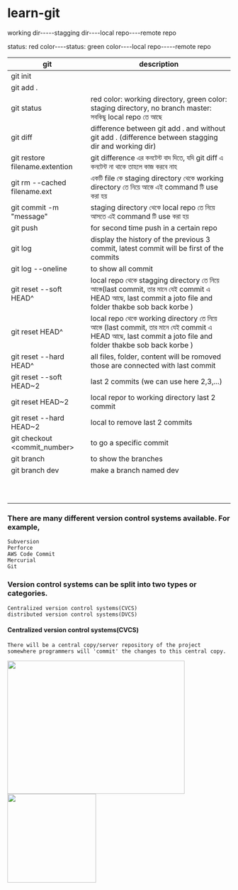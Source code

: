 # learn-git


working dir-----stagging dir----local repo----remote repo

status: red color----status: green color----local repo-----remote repo


| git   | description |
| ------------- | ------------- |
|  git init |   |
|  git add . |   |
|  git status |  red color: working directory, green color: staging directory, no branch master: সবকিছু local repo তে আছে  |
|  git diff | difference between git add . and without git add . (difference between stagging dir and working dir) |
|  git restore filename.extention |  git difference এর কনটেন্ট বাদ দিতে, যদি git diff এ কনটেন্ট না থাকে তাহলে কাজ করবে নাহ  |
|  git rm --cached filename.ext | একটি file কে staging directory থেকে working directory  তে নিয়ে আস্তে এই command টি use করা হয়   |
|  git commit -m "message" | staging directory থেকে local repo তে নিয়ে আসতে এই command টি use করা হয় |
|  git push |  for second time push in a certain repo |
|  git log | display the history of the previous 3 commit, latest commit will be first of the commits  |
|  git log --oneline |  to show all commit |
| git reset --soft HEAD^ | local repo থেকে stagging directory  তে নিয়ে আস্তে(last commit, তার মানে যেই commit এ HEAD আছে, last commit a joto file and folder thakbe sob back korbe ) |
| git reset HEAD^ | local repo থেকে working directory  তে নিয়ে আস্তে (last commit, তার মানে যেই commit এ HEAD আছে, last commit a joto file and folder thakbe sob back korbe )|
| git reset --hard HEAD^  |  all files, folder, content will be romoved those are connected with last commit |
| git reset --soft HEAD~2 | last 2 commits (we can use here 2,3,...)|
| git reset HEAD~2 | local repor to working directory last 2 commit |
| git reset --hard HEAD~2 | local to remove last 2 commits |
|  git checkout <commit_number> |  to go a specific commit |
|  git branch | to show the branches  |
|  git branch dev | make a branch named dev  |
|   |   |
|   |   |
|   |   |
|   |   |
|   |   |
|   |   |
|   |   |
|   |   |
|   |   |
|   |   |

### There are many different version control systems available. For example, 

    Subversion
    Perforce
    AWS Code Commit
    Mercurial
    Git
### Version control systems can be split into two types or categories. 
    Centralized version control systems(CVCS)
    distributed version control systems(DVCS)

#### Centralized version control systems(CVCS)

    There will be a central copy/server repository of the project somewhere programmers will 'commit' the changes to this central copy.


<img src="https://www.edureka.co/blog/wp-content/uploads/2016/11/Centralized-Version-Control-System-Workflow-What-Is-Git-Edureka.png" height='300' width='400'/>

<img src="https://www.researchgate.net/profile/Luis-Ribeiro/publication/23646260/figure/tbl1/AS:667686602285063@1536200299510/Advantages-and-disadvantages-of-the-centralized-approach-Barata-2003.png" height='200' width='200'/>
